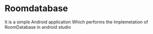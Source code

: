 # Roomdatabase
It is a simple Android application Which performs the Implemetation of RoomDatabase in android studio
